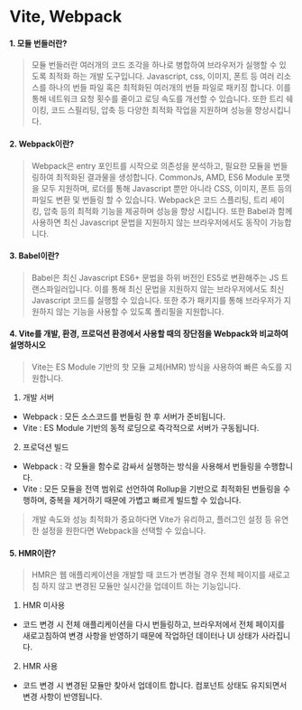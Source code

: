 # Vite, Webpack

#### 1. 모듈 번들러란?

> 모듈 번들러란 여러개의 코드 조각을 하나로 병합하여 브라우저가 실행할 수 있도록 최적화 하는 개발 도구입니다. Javascript, css, 이미지, 폰트 등 여러 리소스를 하나의 번들 파일 혹은 최적화된 여러개의 번들 파일로 패키징 합니다. 이를 통해 네트워크 요청 횟수를 줄이고 로딩 속도를 개선할 수 있습니다. 또한 트리 쉐이킹, 코드 스필리팅, 압축 등 다양한 최적화 작업을 지원하며 성능을 향상시킵니다.

#### 2. Webpack이란?

> Webpack은 entry 포인트를 시작으로 의존성을 분석하고, 필요한 모듈을 번들링하여 최적화된 결과물을 생성합니다. CommonJs, AMD, ES6 Module 포맷을 모두 지원하며, 로더를 통해 Javascript 뿐만 아니라 CSS, 이미지, 폰트 등의 파일도 변환 및 번들링 할 수 있습니다. Webpack은 코드 스플리팅, 트리 셰이킹, 압축 등의 최적화 기능을 제공하며 성능을 향상 시킵니다. 또한 Babel과 함께 사용하면 최신 Javascript 문법을 지원하지 않는 브라우저에서도 동작이 가능합니다.

#### 3. Babel이란?

> Babel은 최신 Javascript ES6+ 문법을 하위 버전인 ES5로 변환해주는 JS 트랜스파일러입니다. 이를 통해 최신 문법을 지원하지 않는 브라우저에서도 최신 Javascript 코드를 실행할 수 있습니다. 또한 추가 패키지를 통해 브라우저가 지원하지 않는 기능을 사용할 수 있도록 폴리필을 지원합니다.

#### 4. Vite를 개발, 환경, 프로덕션 환경에서 사용할 때의 장단점을 Webpack와 비교하여 설명하시오

> Vite는 ES Module 기반의 핫 모듈 교체(HMR) 방식을 사용하여 빠른 속도를 지원합니다.

1. 개발 서버

- Webpack : 모든 소스코드를 번들링 한 후 서버가 준비됩니다.
- Vite : ES Module 기반의 동적 로딩으로 즉각적으로 서버가 구동됩니다.

2. 프로덕션 빌드

- Webpack : 각 모듈을 함수로 감싸서 실행하는 방식을 사용해서 번들링을 수행합니다.
- Vite : 모든 모듈을 전역 범위로 선언하여 Rollup을 기반으로 최적화된 번들링을 수행하며, 중복을 제거하기 때문에 가볍고 빠르게 빌드할 수 있습니다.

> 개발 속도와 성능 최적화가 중요하다면 Vite가 유리하고, 플러그인 설정 등 유연한 설정을 원한다면 Webpack을 선택할 수 있습니다.

#### 5. HMR이란?

> HMR은 웹 애플리케이션을 개발할 때 코드가 변경될 경우 전체 페이지를 새로고침 하지 않고 변경된 모듈만 실시간을 업데이트 하는 기능입니다.

1. HMR 미사용

- 코드 변경 시 전체 애플리케이션을 다시 번들링하고, 브라우저에서 전체 페이지를 새로고침하여 변경 사항을 반영하기 때문에 작업하던 데이터나 UI 상태가 사라집니다.

2. HMR 사용

- 코드 변경 시 변경된 모듈만 찾아서 업데이트 합니다. 컴포넌트 상태도 유지되면서 변경 사항이 반영됩니다.
